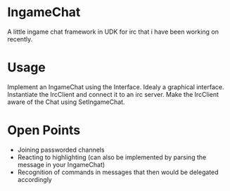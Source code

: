 # IngameChat
A little ingame chat framework in UDK for irc that i have been working on recently.

# Usage
Implement an IngameChat using the Interface. Idealy a graphical interface.
Instantiate the IrcClient and connect it to an irc server. 
Make the IrcClient aware of the Chat using SetIngameChat.

# Open Points
- Joining passworded channels
- Reacting to highlighting (can also be implemented by parsing the message in your IngameChat)
- Recognition of commands in messages that then would be delegated accordingly
